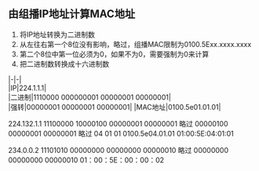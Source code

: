 
## 由组播IP地址计算MAC地址
1. 将IP地址转换为二进制数
2. 从左往右第一个8位没有影响，略过，组播MAC限制为0100.5Exx.xxxx.xxxx
3. 第二个8位中第一位必须为0，如果不为0，需要强制为0来计算
4. 把二进制数转换成十六进制数



|-|-|   
|IP|224.1.1.1|   
|二进制|1110000 000000001 00000001 00000001|   
|强转|00000001 00000001 00000001|
|MAC地址|0100.5e01.01.01|

224.132.1.1
11100000 10000100 00000001 00000001
略过		 00000100 00000001 00000001
略过		 04 	  01       01
0100.5e04.01.01
01:00:5E:04:01:01

234.0.0.2
11101010 00000000 00000000 00000010
略过		 00000000 00000000 00000010
01：00：5E：00：00：02